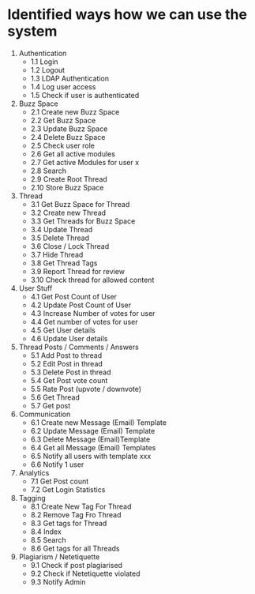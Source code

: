 # Identified ways how we can use the system 

1. Authentication
    * 1.1 Login
    * 1.2 Logout
    * 1.3 LDAP Authentication 
    * 1.4 Log user access
    * 1.5 Check if user is authenticated
2. Buzz Space
    * 2.1 Create new Buzz Space
    * 2.2 Get Buzz Space    
    * 2.3 Update Buzz Space
    * 2.4 Delete Buzz Space
    * 2.5 Check user role
	* 2.6 Get all active modules
    * 2.7 Get active Modules for user x
    * 2.8 Search
	* 2.9 Create Root Thread
	* 2.10 Store Buzz Space
3. Thread
    * 3.1 Get Buzz Space for Thread
    * 3.2 Create new Thread
    * 3.3 Get Threads for Buzz Space
    * 3.4 Update Thread
    * 3.5 Delete Thread
    * 3.6 Close / Lock Thread
    * 3.7 Hide Thread 
    * 3.8 Get Thread Tags 
    * 3.9 Report Thread for review
    * 3.10 Check thread for allowed content
4. User Stuff
    * 4.1 Get Post Count of User
    * 4.2 Update Post Count of User
    * 4.3 Increase Number of votes for user
    * 4.4 Get number of votes for user
	* 4.5 Get User details
	* 4.6 Update User details
5. Thread Posts / Comments / Answers 
    * 5.1 Add Post to thread  
    * 5.2 Edit Post in thread
    * 5.3 Delete Post in thread
    * 5.4 Get Post vote count 
    * 5.5 Rate Post (upvote / downvote)
	* 5.6 Get Thread
	* 5.7 Get post
6. Communication
    * 6.1 Create new Message (Email) Template 
    * 6.2 Update Message (Email) Template 
    * 6.3 Delete Message (Email)Template
    * 6.4 Get all Message (Email) Templates
    * 6.5 Notify all users with template xxx
    * 6.6 Notify 1 user 
7. Analytics
    * 7.1 Get Post count 
    * 7.2 Get Login Statistics 
8. Tagging
	* 8.1 Create New Tag For Thread
	* 8.2 Remove Tag Fro Thread
	* 8.3 Get tags for Thread
	* 8.4 Index
	* 8.5 Search
	* 8.6 Get tags for all Threads
9. Plagiarism / Netetiquette 
	*  9.1 Check if post plagiarised 
	*  9.2 Check if Netetiquette violated
	*  9.3 Notify Admin